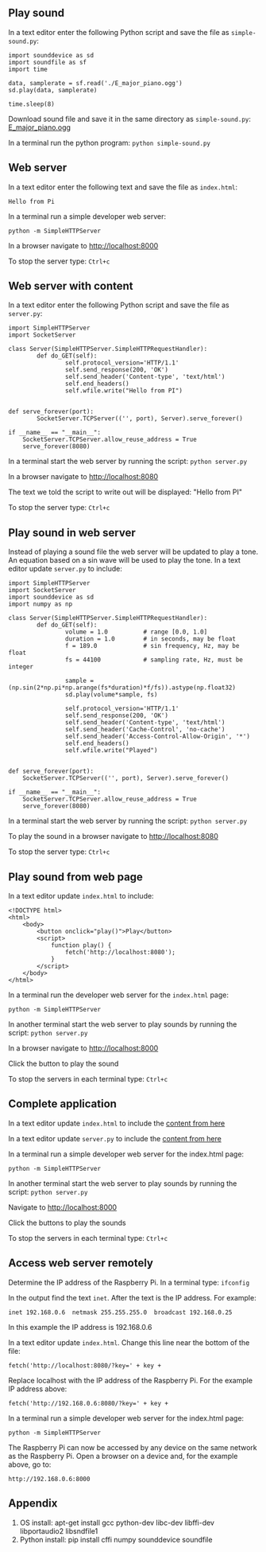 Play sound
----------

In a text editor enter the following Python script and save the file as
`simple-sound.py`:

```
import sounddevice as sd
import soundfile as sf
import time

data, samplerate = sf.read('./E_major_piano.ogg')
sd.play(data, samplerate)

time.sleep(8)
```

Download sound file and save it in the same directory as `simple-sound.py`:
[E_major_piano.ogg](https://upload.wikimedia.org/wikipedia/commons/6/6f/E_major_piano.ogg)

In a terminal run the python program: `python simple-sound.py`

Web server
----------

In a text editor enter the following text and save the file as `index.html`:

```
Hello from Pi
```

In a terminal run a simple developer web server:

```
python -m SimpleHTTPServer
```

In a browser navigate to [http://localhost:8000](http://localhost:8000)

To stop the server type: `Ctrl+c`

Web server with content
-----------------------

In a text editor enter the following Python script and save the file as `server.py`:

```
import SimpleHTTPServer
import SocketServer

class Server(SimpleHTTPServer.SimpleHTTPRequestHandler):
        def do_GET(self):
                self.protocol_version='HTTP/1.1'
                self.send_response(200, 'OK')
                self.send_header('Content-type', 'text/html')
                self.end_headers()
                self.wfile.write("Hello from PI")


def serve_forever(port):
        SocketServer.TCPServer(('', port), Server).serve_forever()

if __name__ == "__main__":
    SocketServer.TCPServer.allow_reuse_address = True
    serve_forever(8080)
```

In a terminal start the web server by running the script: `python server.py`


In a browser navigate to [http://localhost:8080](http://localhost:8080)

The text we told the script to write out will be displayed: "Hello from PI"

To stop the server type: `Ctrl+c`

Play sound in web server
------------------------

Instead of playing a sound file the web server will be updated to play a tone. An equation based on
a sin wave will be used to play the tone. In a text editor update `server.py` to include:

```
import SimpleHTTPServer
import SocketServer
import sounddevice as sd
import numpy as np

class Server(SimpleHTTPServer.SimpleHTTPRequestHandler):
        def do_GET(self):
                volume = 1.0          # range [0.0, 1.0]
                duration = 1.0        # in seconds, may be float
                f = 189.0             # sin frequency, Hz, may be float
                fs = 44100            # sampling rate, Hz, must be integer

                sample = (np.sin(2*np.pi*np.arange(fs*duration)*f/fs)).astype(np.float32)
                sd.play(volume*sample, fs)

                self.protocol_version='HTTP/1.1'
                self.send_response(200, 'OK')
                self.send_header('Content-type', 'text/html')
                self.send_header('Cache-Control', 'no-cache')
                self.send_header('Access-Control-Allow-Origin', '*')
                self.end_headers()
                self.wfile.write("Played")


def serve_forever(port):
    SocketServer.TCPServer(('', port), Server).serve_forever()

if __name__ == "__main__":
    SocketServer.TCPServer.allow_reuse_address = True
    serve_forever(8080)
```

In a terminal start the web server by running the script: `python server.py`

To play the sound in a browser navigate to [http://localhost:8080](http://localhost:8080)

To stop the server type: `Ctrl+c`

Play sound from web page
------------------------


In a text editor update `index.html` to include:

```
<!DOCTYPE html>
<html>
    <body>
        <button onclick="play()">Play</button>
        <script>
            function play() {
                fetch('http://localhost:8080');
            }
        </script>
    </body>
</html>
```

In a terminal run the developer web server for the `index.html` page:

```
python -m SimpleHTTPServer
```

In another terminal start the web server to play sounds by running the script: `python server.py`

In a browser navigate to [http://localhost:8000](http://localhost:8000)

Click the button to play the sound

To stop the servers in each terminal type: `Ctrl+c`

Complete application
--------------------

In a text editor update `index.html` to include the [content from
here](https://raw.githubusercontent.com/ciwchris/pi-python-sound-server/master/index.html)

In a text editor update `server.py` to include the [content from
here](https://raw.githubusercontent.com/ciwchris/pi-python-sound-server/master/server.py)

In a terminal run a simple developer web server for the index.html page:

```
python -m SimpleHTTPServer
```

In another terminal start the web server to play sounds by running the script: `python server.py`

Navigate to [http://localhost:8000](http://localhost:8000)

Click the buttons to play the sounds

To stop the servers in each terminal type: `Ctrl+c`

Access web server remotely
--------------------------

Determine the IP address of the Raspberry Pi. In a terminal type: `ifconfig`

In the output find the text `inet`. After the text is the IP address. For example:

```
inet 192.168.0.6  netmask 255.255.255.0  broadcast 192.168.0.25
```

In this example the IP address is 192.168.0.6

In a text editor update `index.html`. Change this line near the bottom of the file:

```
fetch('http://localhost:8080/?key=' + key +
```

Replace localhost with the IP address of the Raspberry Pi. For the example IP address above:

```
fetch('http://192.168.0.6:8080/?key=' + key +
```

In a terminal run a simple developer web server for the index.html page:

```
python -m SimpleHTTPServer
```

The Raspberry Pi can now be accessed by any device on the same network as the Raspberry Pi. Open a
browser on a device and, for the example above, go to:

```
http://192.168.0.6:8000
```

Appendix
--------

1. OS install: apt-get install gcc python-dev libc-dev libffi-dev libportaudio2 libsndfile1
2. Python install: pip install cffi numpy sounddevice soundfile
